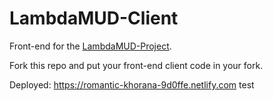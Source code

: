 # LambdaMUD-Client
Front-end for the [LambdaMUD-Project](https://github.com/LambdaSchool/LambdaMUD-Project).

Fork this repo and put your front-end client code in your fork.

Deployed: https://romantic-khorana-9d0ffe.netlify.com test
